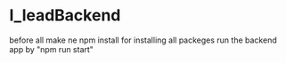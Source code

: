 # I_leadBackend
before all make ne npm install for installing all packeges
run the backend app by "npm run start"
